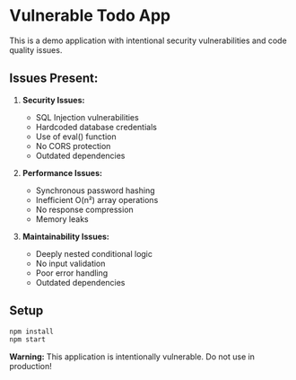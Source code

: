 # Vulnerable Todo App

This is a demo application with intentional security vulnerabilities and code quality issues.

## Issues Present:

1. **Security Issues:**
   - SQL Injection vulnerabilities
   - Hardcoded database credentials
   - Use of eval() function
   - No CORS protection
   - Outdated dependencies

2. **Performance Issues:**
   - Synchronous password hashing
   - Inefficient O(n²) array operations
   - No response compression
   - Memory leaks

3. **Maintainability Issues:**
   - Deeply nested conditional logic
   - No input validation
   - Poor error handling
   - Outdated dependencies

## Setup

```bash
npm install
npm start
```

**Warning:** This application is intentionally vulnerable. Do not use in production!